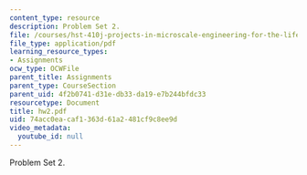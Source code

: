 ```yaml
---
content_type: resource
description: Problem Set 2.
file: /courses/hst-410j-projects-in-microscale-engineering-for-the-life-sciences-spring-2007/74acc0eacaf1363d61a2481cf9c8ee9d_hw2.pdf
file_type: application/pdf
learning_resource_types:
- Assignments
ocw_type: OCWFile
parent_title: Assignments
parent_type: CourseSection
parent_uid: 4f2b0741-d31e-db33-da19-e7b244bfdc33
resourcetype: Document
title: hw2.pdf
uid: 74acc0ea-caf1-363d-61a2-481cf9c8ee9d
video_metadata:
  youtube_id: null
---
```

Problem Set 2.

